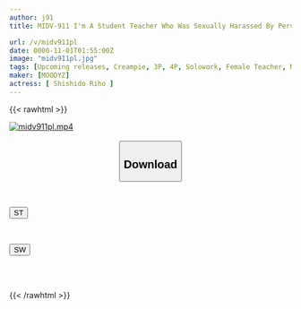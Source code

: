 ```yaml
---
author: j91
title: MIDV-911 I'm A Student Teacher Who Was Sexually Harassed By Perverted Teachers I Hate... I Couldn't Even Call For Help In The School, So I Had To Muffle My Voice And Was Silently Gang-raped. My Sensitive Pussy Was Made To Cum Over And Over Again, And I Was Gang-raped With Sperm. Riho Shishido

url: /v/midv911pl
date: 0000-11-01T01:55:00Z
image: "midv911pl.jpg"
tags: [Upcoming releases, Creampie, 3P, 4P, Solowork, Female Teacher, Nasty, Hardcore, Abuse	]
maker: [MOODYZ]
actress: [ Shishido Riho ]
---
```



{{< rawhtml >}}

<div class="video" data-videoid="pending_link.html">
    <a href="javascript:;">
        <img src="/v/midv911pl/midv911pl.jpg" width="WIDTH" height="HEIGHT" alt="midv911pl.mp4" loading="lazy">
    </a>
</div>

<script type="text/javascript" src="https://j91.asia/asset/on-demand-pend.js"></script>

<br>
  <link rel="stylesheet" href="https://j91.asia/asset/bs5.css">
  
  <center>
  <button class="btn btn-primary" type="button" data-bs-toggle="collapse" data-bs-target=".multi-collapse" aria-expanded="false" aria-controls="multiCollapseExample1 multiCollapseExample2"><h2>Download</h2></button></center>
</p>
<div class="row">
  <div class="col">
    <div class="collapse multi-collapse" id="multiCollapseExample1">
      <div class="card card-body">
	      	      <br>
<div class="buttons">  
<p><a href="https://j91.asia/pending_link.html" target="_blank"><button class="btn-hover color-3"><i class="fa fa-download"></i> ST</button></a></p></div>
    </div>
  </div>
</div>
  <div class="col">
    <div class="collapse multi-collapse" id="multiCollapseExample2">
      <div class="card card-body">
	      <br>
<div class="buttons">
<p><a href="https://j91.asia/pending_link.html" target="_blank"><button class="btn-hover color-2"><i class="fa fa-download"></i> SW</button></a></p></div>
<br><br>
      </div>
    </div>
  </div>
</div>

{{< /rawhtml >}}